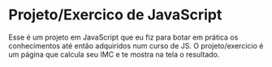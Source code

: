 # Projeto/Exercico de JavaScript

Esse é um projeto em JavaScript que eu fiz para botar em prática os conhecimentos até então adquiridos num curso de JS. O projeto/exercicio é um página que calcula seu IMC e te mostra na tela o resultado.